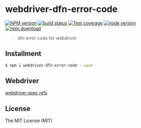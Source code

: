 # webdriver-dfn-error-code

[![NPM version][npm-image]][npm-url]
[![build status][travis-image]][travis-url]
[![Test coverage][coveralls-image]][coveralls-url]
[![node version][node-image]][node-url]
[![npm download][download-image]][download-url]

[npm-image]: https://img.shields.io/npm/v/webdriver-dfn-error-code.svg?style=flat-square
[npm-url]: https://npmjs.org/package/webdriver-dfn-error-code
[travis-image]: https://img.shields.io/travis/macacajs/webdriver-dfn-error-code.svg?style=flat-square
[travis-url]: https://travis-ci.org/macacajs/webdriver-dfn-error-code
[coveralls-image]: https://img.shields.io/coveralls/macacajs/webdriver-dfn-error-code.svg?style=flat-square
[coveralls-url]: https://coveralls.io/r/macacajs/webdriver-dfn-error-code?branch=master
[node-image]: https://img.shields.io/badge/node.js-%3E=_6-green.svg?style=flat-square
[node-url]: http://nodejs.org/download/
[download-image]: https://img.shields.io/npm/dm/webdriver-dfn-error-code.svg?style=flat-square
[download-url]: https://npmjs.org/package/webdriver-dfn-error-code

> dfn error code for webdriver

## Installment

```bash
$ npm i webdriver-dfn-error-code --save
```

## Webdriver

[webdriver-spec refs](//w3c.github.io/webdriver/webdriver-spec.html#dfn-error-code)

## License

The MIT License (MIT)
